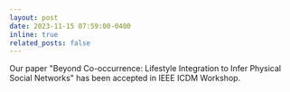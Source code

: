 ```yaml
---
layout: post
date: 2023-11-15 07:59:00-0400
inline: true
related_posts: false
---
```


Our paper "Beyond Co-occurrence: Lifestyle Integration to Infer Physical Social Networks" has been accepted in IEEE ICDM Workshop.
